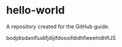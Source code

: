 # hello-world
A repository created for the GitHub guide.

bodjdisdanifiudifjdijifdosoifdidhfieeehidhflJS
